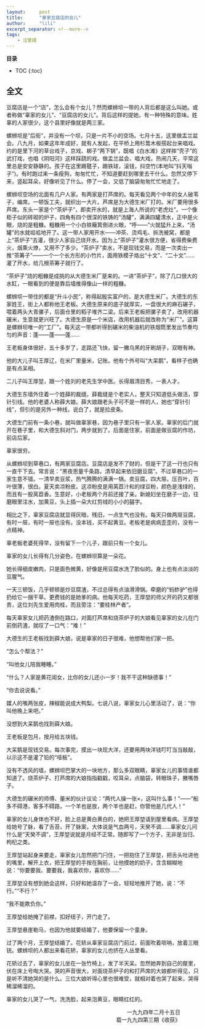 ```yaml
---
layout:     post
title:      "辜家豆腐店的女儿"
author:     "lili"
excerpt_separator: <!--more-->
tags:
    - 汪曾祺
---
```


 <!--more-->
 
**目录**
* TOC
{:toc}

## 全文

豆腐店是一个“店”，怎么会有个女儿？然而螺蛳坝一带的人背后都是这么叫她。或者称做“辜家的女儿”、“豆腐店的女儿”。背后这样的提她，有一种特殊的意味。姓辜的人家很少，这个县里好像就是两三家。

螺蛳坝是“后街”，并没有一个坝，只是一片不小的空场。七月十五，这里做盂兰盆会。八九月，如果这年年成好，就有人发起，在平桥上用杉篙木板搭起台来唱戏。约的是里下河的草台戏子，京戏、梆子“两下锅”，既唱《白水滩》这样摔“壳子”的武打戏，也唱《阴阳河》这样踩跷的戏。做盂兰盆会、唱大戏，热闹几天，平常这里总是安安静静的。孩子在这里踢毽子，踢铁球，滚钱，抖空竹(本地叫“抖天嗡子”)。有时跑过来一条瘦狗，匆匆忙忙，不知道要赶到哪里去干什么。忽然又停下来，竖起耳朵，好像听见了什么。停了一会，又低了脑袋匆匆忙忙地走了。

螺蛳坝空场的北面有几户人家。有两家是打芦席的。每天看见两个中年的女人破苇子，编席。一顿饭工夫，就织出一大片。芦席是为大德生米厂打的。米厂要用很多芦席。东头一家是个“茶炉子”，即卖开水的，就是上海人所说的“老虎灶”。一个像柜子似的砖砌的炉子，四角有四个很深的铁铸的“汤罐”，满满四罐清水，正中是火眼，烧的是粗糠。粗糠用一个小白铁簸箕倒进火眼，“呼——”火就猛升上来，“汤罐”的水就呱呱地开了。这一带人家用开水——冲茶、烫鸡毛、拆洗被窝，都是上“茶炉子”去灌，很少人家自己烧开水。因为上“茶炉子”灌水很方便，省得费柴费火，烟熏火燎，又用不了多少。“茶炉子”卖水，不是现钱交易，而是一次卖出一推“茶筹子”——一个一个长方形的小竹片，面用铁模子烙出“十文”、“二十文”……灌了开水，给几根茶筹子就行了。

“茶炉子”烧的粗糠是成挑的从大德生米厂趸来的。一进“茶炉子”，除了几口很大的水缸，一眼看到的便是靠后墙推得像山一样的粗糠。

螺蛳坝一带住的都是“升斗小民”，称得起殷实富户的，是大德生米厂。大德生的东家姓王，街上人都称他王老板。大德生原来的底子就厚实，一盘很大的麻石碾子，喂着两头大青骡子，后面仓里的稻子堆齐二梁。后来王老板把骡子卖了，改用机器碾米，生意就更兴旺了。大德生原是一个米店，改用机器后就改称为“米厂”。这算是螺蛳坝唯一的“工厂”。每天这一带都听得到碾米的柴油机的铁烟筒里发出节奏均匀的声音：蓬——蓬——蓬……

王老板身体很好，五十多岁了，走路还飞快，留一撇乌黑的牙刷胡子，双眼有神。

他的大儿子叫王厚辽，在米厂里量米，记账。他有个外号叫“大呆鹅”，看样子也确是有点呆相。

二儿子叫王厚堃，跟一个姓刘的老先生学中医。长得眉清目秀，一表人才。

大德生东墙外住着一个姓薛的裁缝。薛裁缝是个老实人，整天只知道低头做活，穿针引线。他的老婆人称薛大娘。薛大娘跟老头子可不是一样的人，她也“穿针引线”，但引的是另外一种线，说白了，就是拉皮条。

大德生门前有一条小巷，就叫做辜家巷，因为巷子里只有一家人家。辜家的后门就开在巷子里，和大德生斜对门，两步就到了。后面是住家，前面是做豆腐的作坊，前店后家。

辜家很穷。

从螺蛳坝到草巷口，有两家豆腐店。豆腐店是发不了财的，但是干了这一行也只有一直干下去。常言说：“黑夜思量千条路，清早起来依旧磨豆腐”。不过草巷口的一家生意不错。一清早卖豆浆，热气腾腾的满满一锅。卖豆腐，四大屉。压百叶，百叶很薄，很白。夏天卖凉粉皮。这凉粉皮是用莴苣汁和的绿豆粉，颜色是浅绿的，而且有一股莴苣香。生意好，小老板两个月前还接了亲。新媳妇坐在磨子一边，往磨眼里注水，加黄豆，头上插一朵大红剪绒的小小的囍字。

相比之下，辜家豆腐店就显得灰暗，残旧，一点生气也没有。每天只做两屉豆腐，有时一屉，有时一屉也没有。没本钱，买不起黄豆。老板老是病病歪歪的，没有一点精神。

辜老板老婆死得早，没有留下一个儿子，跟前只有一个女儿。

辜家的女儿长得有几分姿色，在螺蛳坝算是一朵花。

她长得细皮嫩肉，只是面色微黄，好像是用豆腐水洗了脸似的。身上也有点淡淡的豆腥气。

一天三顿饭，几乎顿顿是炒豆腐渣，不过总得有点油滑滑锅。牵磨的“蚂蚱驴”也得扔给它一捆干草。更费钱的是她爹的病。他每天吃药，王厚堃的师父开的药又都很贵，这位刘先生爱用肉桂，而且旁注：“要桂林产者”。

每天辜家女儿把药渣倒在路口，对面打芦席和烧茶炉子的大娘看见辜家的女儿在门前倒药渣，就叹了一口气：“难！”

大德生的王老板找到薛大娘，说是辜家的日子很难，他想帮他们家一把。

“怎么个帮法？”

“叫他女儿陪我睡睡。”

“什么？人家是黄花闺女，比你的女儿还小一岁！我不干这种缺德事！”

“你去说说看。”

媒人的嘴两张皮，辣椒能说成大鸭梨。七说八说，辜家女儿心里活动了，说：“你叫他晚上来吧。”

没想到大呆鹅也找到薛大娘。

王老板是包月，按月给五块钱。

大呆鹅是现钱交易。每次事完，摸出一块现大洋，还要用两块洋钱叮叮当当敲敲，以示这不是灌了铅的“哑板”。

没有不透风的墙，螺蛳坝巴掌大的一块地方，那么多双眼睛，辜家女儿的事情谁都知道了。烧茶炉子、打芦席的大娘指指戳戳，咬耳朵，点脑袋，转眼珠子，撇嘴唇子。

大德生的碾米的师傅、量米的伙计议论：“两代人操一张×，这叫什么事！”——“船多不碍港，客多不碍路，一个羊也是放，两个羊也是赶，你管他是几代人！”

辜家的女儿身体也不好，脸上总是黄白黄白的，她把王厚堃请到屋里看病。王厚堃给她号了脉，看了舌苔，开了脉案，大体说是气血两亏，天癸不调……辜家女儿问什么是“天癸不调”，王厚堃说就是月经不正常。随即写了一个方子，无非是当归、枸杞之类。

王厚堃站起身来要走，辜家女儿忽然把门闩住，一把抱住了王厚堃，把舌头吐进他的嘴里，解开上衣，把王厚堃的手按在胸前，让他摸她的奶子，含含糊糊地说：“你要要我、要要我，我喜欢你，喜欢你……”

王厚堃没有想到她会这样，只好和她温存了一会，轻轻地推开了她，说：“不行。”“不行？”

“我不能欺负你。”

王厚堃给她掩了前襟，扣好纽子，开门走了。

王厚堃悬崖勒马，也因为他就要结婚了，他要保留一个童身。

过了两个月，王厚堃结婚了。花轿从辜家豆腐店门前过，前面吹着唢呐，放着三眼铳。螺蛳坝的人都出来看花轿，辜家的女儿也挤在人丛里看。

花轿过去了，辜家的女儿坐在一张竹椅上，发了半天呆。忽然她奔到自己的屋里，伏在床上号啕大哭。哭的声音很大，对面烧茶炉子的和打芦席的大娘都听得见，只是听不清她哭的是什么。三位大娘听得心里也很难受，就相对着也哭了起来，哭得稀溜稀溜的。

辜家的女儿哭了一气，洗洗脸，起来泡黄豆，眼睛红红的。






<p style='text-align:right; padding: 0 5vw 0 0'>一九九四年二月十五日<br/>载一九九四第三期《收获》</p>





